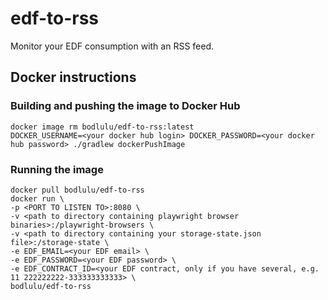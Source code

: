 # edf-to-rss

Monitor your EDF consumption with an RSS feed.

## Docker instructions

### Building and pushing the image to Docker Hub

```
docker image rm bodlulu/edf-to-rss:latest
DOCKER_USERNAME=<your docker hub login> DOCKER_PASSWORD=<your docker hub password> ./gradlew dockerPushImage
```

### Running the image

```
docker pull bodlulu/edf-to-rss
docker run \
-p <PORT TO LISTEN TO>:8080 \
-v <path to directory containing playwright browser binaries>:/playwright-browsers \
-v <path to directory containing your storage-state.json file>:/storage-state \
-e EDF_EMAIL=<your EDF email> \
-e EDF_PASSWORD=<your EDF password> \
-e EDF_CONTRACT_ID=<your EDF contract, only if you have several, e.g. 11 222222222-333333333333> \
bodlulu/edf-to-rss
```
